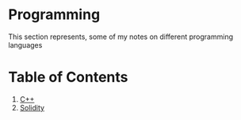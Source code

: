 # Programming
This section represents, some of my notes on different programming languages 

# Table of Contents
1. [C++](c++/)
2. [Solidity](solidity/)